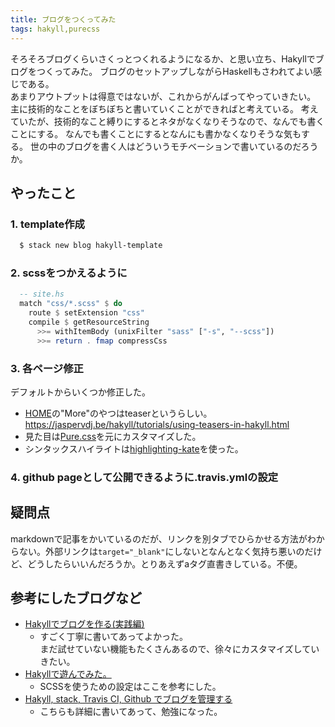 ```yaml
---
title: ブログをつくってみた
tags: hakyll,purecss
---
```

そろそろブログくらいさくっとつくれるようになるか、と思い立ち、Hakyllでブログをつくってみた。
ブログのセットアップしながらHaskellもさわれてよい感じである。<!--more-->  
あまりアウトプットは得意ではないが、これからがんばってやっていきたい。
主に技術的なことをぼちぼちと書いていくことができればと考えている。
考えていたが、技術的なこと縛りにするとネタがなくなりそうなので、なんでも書くことにする。
なんでも書くことにするとなんにも書かなくなりそうな気もする。
世の中のブログを書く人はどういうモチベーションで書いているのだろうか。
  
## やったこと
### 1. template作成

```bash
  $ stack new blog hakyll-template
```

### 2. scssをつかえるように

```haskell
  -- site.hs
  match "css/*.scss" $ do
    route $ setExtension "css"
    compile $ getResourceString
      >>= withItemBody (unixFilter "sass" ["-s", "--scss"])
      >>= return . fmap compressCss
```

### 3. 各ページ修正
デフォルトからいくつか修正した。

* [HOME](/)の"More"のやつはteaserというらしい。  
  <a href="https://jaspervdj.be/hakyll/tutorials/using-teasers-in-hakyll.html" target="_blank">https://jaspervdj.be/hakyll/tutorials/using-teasers-in-hakyll.html</a>
* 見た目は<a href="http://purecss.io" target="_blank">Pure.css</a>を元にカスタマイズした。
* シンタックスハイライトは<a href="https://hackage.haskell.org/package/highlighting-kate" target="_blank">highlighting-kate</a>を使った。

### 4. github pageとして公開できるように.travis.ymlの設定

## 疑問点
markdownで記事をかいているのだが、リンクを別タブでひらかせる方法がわからない。外部リンクは``target="_blank"``にしないとなんとなく気持ち悪いのだけど、どうしたらいいんだろうか。とりあえずaタグ直書きしている。不便。

## 参考にしたブログなど

* <a href="https://imokuri123.com/blog/2015/12/how-to-create-blog-with-hakyll-part1.html" target="_blank">Hakyllでブログを作る(実践編)</a>
    - すごく丁寧に書いてあってよかった。  
      まだ試せていない機能もたくさんあるので、徐々にカスタマイズしていきたい。
* <a href="http://www.slideshare.net/TomohikoHimura/hakyll-18303056" target="_blank">Hakyllで遊んでみた。</a>
    - SCSSを使うための設定はここを参考にした。
* <a href="http://335g.github.io/posts/2015-08-09-hakyll_travis.html" target="_blank">Hakyll, stack, Travis CI, Github でブログを管理する</a>
    - こちらも詳細に書いてあって、勉強になった。

    
